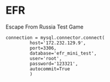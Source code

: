 # EFR
Escape From Russia Test Game 

````
connection = mysql.connector.connect(
         host='172.232.129.9',
         port=3306,
         database='efr_mini_test',
         user='root',
         password='123321',
         autocommit=True
         )
````

